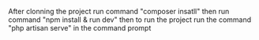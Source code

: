 After clonning the project run command "composer insatll"
then run command "npm install & run dev" 
then to run the project run the command "php artisan serve" in the command prompt
